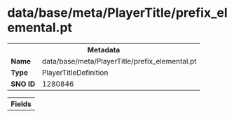 <h1>data/base/meta/PlayerTitle/prefix_elemental.pt</h1><table><tr><th colspan="100%">Metadata</th></tr><tr><td><b>Name</b></td><td>data/base/meta/PlayerTitle/prefix_elemental.pt</td></tr><tr><td><b>Type</b></td><td>PlayerTitleDefinition</td></tr><tr><td><b>SNO ID</b></td><td>1280846</td></tr></table>

<table><tr><th colspan="100%">Fields</th></tr></table>

